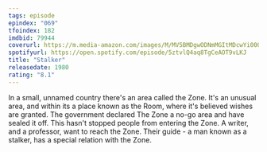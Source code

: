 ```yaml
---
tags: episode
epindex: "069"
tfoindex: 182
imdbid: 79944
coverurl: https://m.media-amazon.com/images/M/MV5BMDgwODNmMGItMDcwYi00OWZjLTgyZjAtMGYwMmI4N2Q0NmJmXkEyXkFqcGdeQXVyNzY1MTU0Njk@._V1_SY300_CR2,0,202,300_.jpg
spotifyurl: https://open.spotify.com/episode/5ztvlQ4aq8TgCeAOT9vLKJ
title: "Stalker"
releasedate: 1980
rating: "8.1"
---
```


In a small, unnamed country there's an area called the Zone. It's an unusual area, and within its a place known as the Room, where it's believed wishes are granted. The government declared The Zone a no-go area and have sealed it off. This hasn't stopped people from entering the Zone. A writer, and a professor, want to reach the Zone. Their guide - a man known as a stalker, has a special relation with the Zone.